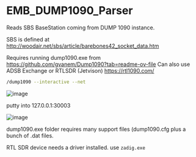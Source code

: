 # EMB_DUMP1090_Parser
Reads SBS BaseStation coming from DUMP 1090 instance.

SBS is defined at http://woodair.net/sbs/article/barebones42_socket_data.htm

Requires running dump1090.exe from https://github.com/gvanem/Dump1090?tab=readme-ov-file
Can also use ADSB Exchange or RTLSDR (Jetvison) https://rtl1090.com/


```bash
/dump1090 --interactive --net
```

![image](https://github.com/user-attachments/assets/6991a283-f750-43fe-827f-5b241b68bbe4)

putty into 127.0.0.1:30003

![image](https://github.com/user-attachments/assets/8f768ec3-d429-4f42-94a1-52d2ce411292)

dump1090.exe folder requires many support files (dump1090.cfg plus a bunch of .dat files.

RTL SDR device needs a driver installed.
use ```zadig.exe```






